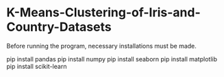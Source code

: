 # K-Means-Clustering-of-Iris-and-Country-Datasets

Before running the program, necessary installations must be made.

pip install pandas
pip install numpy
pip install seaborn
pip install matplotlib
pip install scikit-learn
